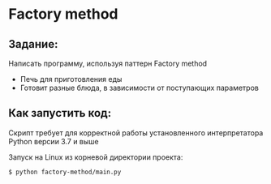 # Factory method

## Задание:

Написать программу, используя паттерн Factory method

- Печь для приготовления еды
- Готовит разные блюда, в  зависимости от поступающих параметров

## Как запустить код:

Скрипт требует для корректной работы установленного интерпретатора Python версии 3.7 и выше

Запуск на Linux из корневой директории проекта:

```$ python factory-method/main.py```
